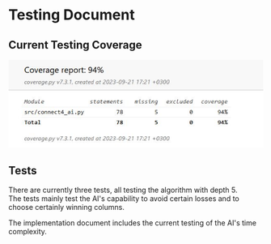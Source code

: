 # Testing Document

## Current Testing Coverage
![Coverage](test_coverage.png)

## Tests
There are currently three tests, all testing the algorithm with depth 5. \
The tests mainly test the AI's capability to avoid certain losses and to \
choose certainly winning columns.

The implementation document includes the current testing of the AI's time complexity.